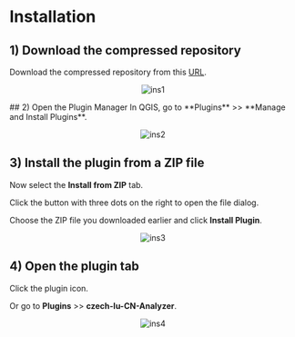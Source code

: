 # Installation

## 1) Download the compressed repository  
Download the compressed repository from this [URL](https://github.com/ctu-geoforall-lab/qgis-czech-lu-cn-analyzer-plugin).  
<p align="center">
    <img src="../../img/ins1.png" alt="ins1">
</p>
## 2) Open the Plugin Manager  
In QGIS, go to **Plugins** &gt;&gt; **Manage and Install Plugins**.  
<p align="center">
    <img src="../../img/ins2.png" alt="ins2">
</p>

## 3) Install the plugin from a ZIP file  
Now select the **Install from ZIP** tab.  
 
Click the button with three dots on the right to open the file dialog.  
 
Choose the ZIP file you downloaded earlier and click **Install Plugin**.  
<p align="center">
    <img src="../../img/ins3.png" alt="ins3">
</p>

## 4) Open the plugin tab  
Click the plugin icon.  
 
Or go to **Plugins** &gt;&gt; **czech-lu-CN-Analyzer**.  
 
<p align="center">
    <img src="../../img/ins4.png" alt="ins4">
</p>
